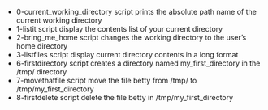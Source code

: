 - 0-current_working_directory script prints the absolute path name of the current working directory
- 1-listit script display the contents list of your current directory
- 2-bring_me_home script changes the working directory to the user’s home directory
- 3-listfiles script display current directory contents in a long format  
- 6-firstdirectory script creates a directory named my_first_directory in the /tmp/ directory
- 7-movethatfile script move the file betty from /tmp/ to /tmp/my_first_directory
- 8-firstdelete script delete the file betty in /tmp/my_first_directory

